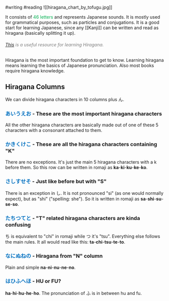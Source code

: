 #writing #reading
![[hiragana_chart_by_tofugu.jpg]]

It consists of <font color="#00b050">46 letters</font> and represents Japanese sounds. It is mostly used for grammatical purposes, such as particles and conjugations. It is a good start for learning Japanese, since any [[Kanji]] can be written and read as hiragana (basically splitting it up).
###### [This](https://www.tofugu.com/japanese/learn-hiragana/) <font color="#7f7f7f">is a useful resource for learning Hiragana.</font>

Hiragana is the most important foundation to get to know. Learning hiragana means learning the basics of Japanese pronunciation. Also most books require hiragana knowledge. 

## Hiragana Columns
We can divide hiragana characters in 10 columns plus ん.

### <font color="#0070c0">あいうえお</font> - These are the most important hiragana characters
All the other hiragana characters are basically made out of one of these 5 characters with a consonant attached to them.
### <font color="#0070c0">かきくけこ</font> - These are all the hiragana characters containing "K"
There are no exceptions. It's just the main 5 hiragana characters with a k before them. 
So this row can be written in romaji as **ka**-**ki**-**ku**-**ke**-**ko**.
### <font color="#0070c0">さしすせそ</font> - Just like before but with "S"
There is an exception in し. It is not pronounced "si" (as one would normally expect), but as "shi" ("spelling: she"). So it is written in romaji as **sa**-**shi**-**su**-**se**-**so**.
### <font color="#0070c0">たちつてと</font> - "T" related hiragana characters are kinda confusing
ち is equivalent to "chi" in romaji while つ it's "tsu". Everything else follows the main rules.
It all would read like this: **ta**-**chi**-**tsu**-**te**-**to**.
### <font color="#0070c0">なにぬねの</font> - Hiragana from "N" column
Plain and simple **na**-**ni**-**nu**-**ne**-**no**.
### <font color="#0070c0">はひふへほ</font> - HU or FU?
**ha**-**hi**-**hu**-**he**-**ho**. The pronunciation of ふ is in between hu and fu.